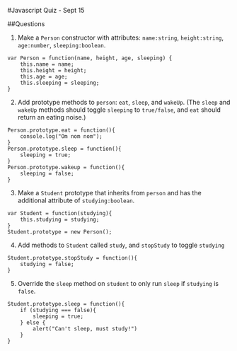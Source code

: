 #Javascript Quiz - Sept 15


##Questions

1. Make a `Person` constructor with attributes: `name:string`, `height:string`, `age:number`, `sleeping:boolean`.

```
var Person = function(name, height, age, sleeping) {
	this.name = name;
	this.height = height;
	this.age = age;
	this.sleeping = sleeping;
}

```

2. Add prototype methods to `person`: `eat`, `sleep`, and `wakeUp`. (The `sleep` and `wakeUp` methods should toggle `sleeping` to `true/false`, and `eat` should return an eating noise.)

```
Person.prototype.eat = function(){
	console.log("Om nom nom");
}
Person.prototype.sleep = function(){
	sleeping = true;
}
Person.prototype.wakeup = function(){
	sleeping = false;
}
```


3. Make a `Student` prototype that inherits from `person` and has the additional attribute of `studying:boolean`.

```
var Student = function(studying){
	this.studying = studying;
}
Student.prototype = new Person();

```


4. Add methods to `Student` called `study`, and `stopStudy` to toggle `studying`

```
Student.prototype.stopStudy = function(){
	studying = false;
}

```

5. Override the `sleep` method on `student` to only run `sleep` if `studying` is `false`.

```
Student.prototype.sleep = function(){
	if (studying === false){
		sleeping = true;
	} else {
		alert("Can't sleep, must study!")
	}
}

```
